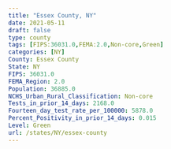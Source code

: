```yaml
---
title: "Essex County, NY"
date: 2021-05-11
draft: false
type: county
tags: [FIPS:36031.0,FEMA:2.0,Non-core,Green]
categories: [NY]
County: Essex County
State: NY
FIPS: 36031.0
FEMA_Region: 2.0
Population: 36885.0
NCHS_Urban_Rural_Classification: Non-core
Tests_in_prior_14_days: 2168.0
Fourteen_day_test_rate_per_100000: 5878.0
Percent_Positivity_in_prior_14_days: 0.015
Level: Green
url: /states/NY/essex-county
---
```




